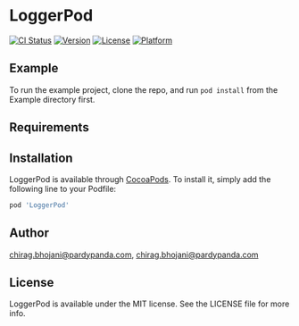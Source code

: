 # LoggerPod

[![CI Status](https://img.shields.io/travis/chirag.bhojani@pardypanda.com/LoggerPod.svg?style=flat)](https://travis-ci.org/chirag.bhojani@pardypanda.com/LoggerPod)
[![Version](https://img.shields.io/cocoapods/v/LoggerPod.svg?style=flat)](https://cocoapods.org/pods/LoggerPod)
[![License](https://img.shields.io/cocoapods/l/LoggerPod.svg?style=flat)](https://cocoapods.org/pods/LoggerPod)
[![Platform](https://img.shields.io/cocoapods/p/LoggerPod.svg?style=flat)](https://cocoapods.org/pods/LoggerPod)

## Example

To run the example project, clone the repo, and run `pod install` from the Example directory first.

## Requirements

## Installation

LoggerPod is available through [CocoaPods](https://cocoapods.org). To install
it, simply add the following line to your Podfile:

```ruby
pod 'LoggerPod'
```

## Author

chirag.bhojani@pardypanda.com, chirag.bhojani@pardypanda.com

## License

LoggerPod is available under the MIT license. See the LICENSE file for more info.
